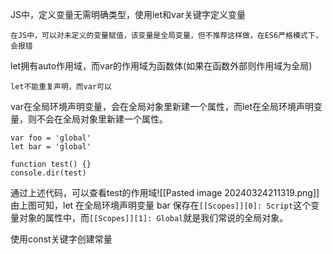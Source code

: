 JS中，定义变量无需明确类型，使用let和var关键字定义变量

	在JS中，可以对未定义的变量赋值，该变量是全局变量，但不推荐这样做，在ES6严格模式下，会报错

let拥有auto作用域，而var的作用域为函数体(如果在函数外部则作用域为全局)

	let不能重复声明，而var可以

var在全局环境声明变量，会在全局对象里新建一个属性，而let在全局环境声明变量，则不会在全局对象里新建一个属性。

```
var foo = 'global'
let bar = 'global'

function test() {}
console.dir(test)
```
通过上述代码，可以查看test的作用域![[Pasted image 20240324211319.png]]
由上图可知，let 在全局环境声明变量 bar 保存在`[[Scopes]][0]: Script`这个变量对象的属性中，而`[[Scopes]][1]: Global`就是我们常说的全局对象。

使用const关键字创建常量